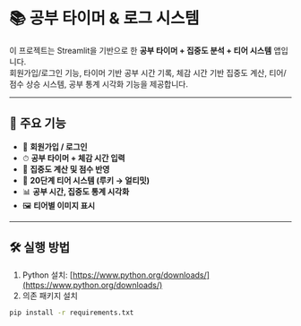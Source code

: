 # 📚 공부 타이머 & 로그 시스템

이 프로젝트는 Streamlit을 기반으로 한 **공부 타이머 + 집중도 분석 + 티어 시스템** 앱입니다.  
회원가입/로그인 기능, 타이머 기반 공부 시간 기록, 체감 시간 기반 집중도 계산, 티어/점수 상승 시스템, 공부 통계 시각화 기능을 제공합니다.

---

## 📂 주요 기능

- 🔐 **회원가입 / 로그인**
- ⏱ **공부 타이머 + 체감 시간 입력**
- 🎯 **집중도 계산 및 점수 반영**
- 🏅 **20단계 티어 시스템 (루키 → 얼티밋)**
- 📊 **공부 시간, 집중도 통계 시각화**
- 🖼️ **티어별 이미지 표시**

---

## 🛠️ 실행 방법

1. Python 설치: [https://www.python.org/downloads/](https://www.python.org/downloads/)
2. 의존 패키지 설치

```bash
pip install -r requirements.txt
